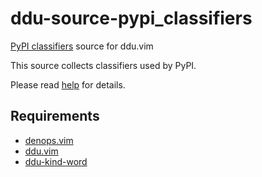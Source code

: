 # ddu-source-pypi_classifiers

[PyPI classifiers](https://pypi.org/classifiers/) source for ddu.vim

This source collects classifiers used by PyPI.

Please read [help](doc/ddu-source-pypi_classifiers.txt) for details.

## Requirements

- [denops.vim](https://github.com/vim-denops/denops.vim)
- [ddu.vim](https://github.com/Shougo/ddu.vim)
- [ddu-kind-word](https://github.com/Shougo/ddu-kind-word)
